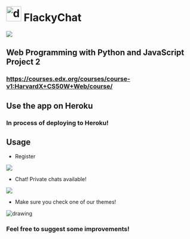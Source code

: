 # <img src="https://i.imgur.com/fQcQkvm.png" alt="drawing" width="40px"/> FlackyChat
![](https://i.imgur.com/K1gRiyl.png)

## Web Programming with Python and JavaScript Project 2
### https://courses.edx.org/courses/course-v1:HarvardX+CS50W+Web/course/

## Use the app on Heroku

### In process of deploying to Heroku!


## Usage

* Register

![](https://i.imgur.com/c2SUfOv.png)

* Chat! Private chats available!

![](https://i.imgur.com/8XPHCVD.png)

* Make sure you check one of our themes!
<img src="https://i.imgur.com/rFgS9fn.png" alt="drawing"/>

### Feel free to suggest some improvements! 
